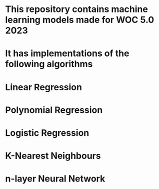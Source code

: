 # This repository contains machine learning models made for WOC 5.0 2023

# It has implementations of the following algorithms

# Linear Regression

# Polynomial Regression

# Logistic Regression

# K-Nearest Neighbours

# n-layer Neural Network

